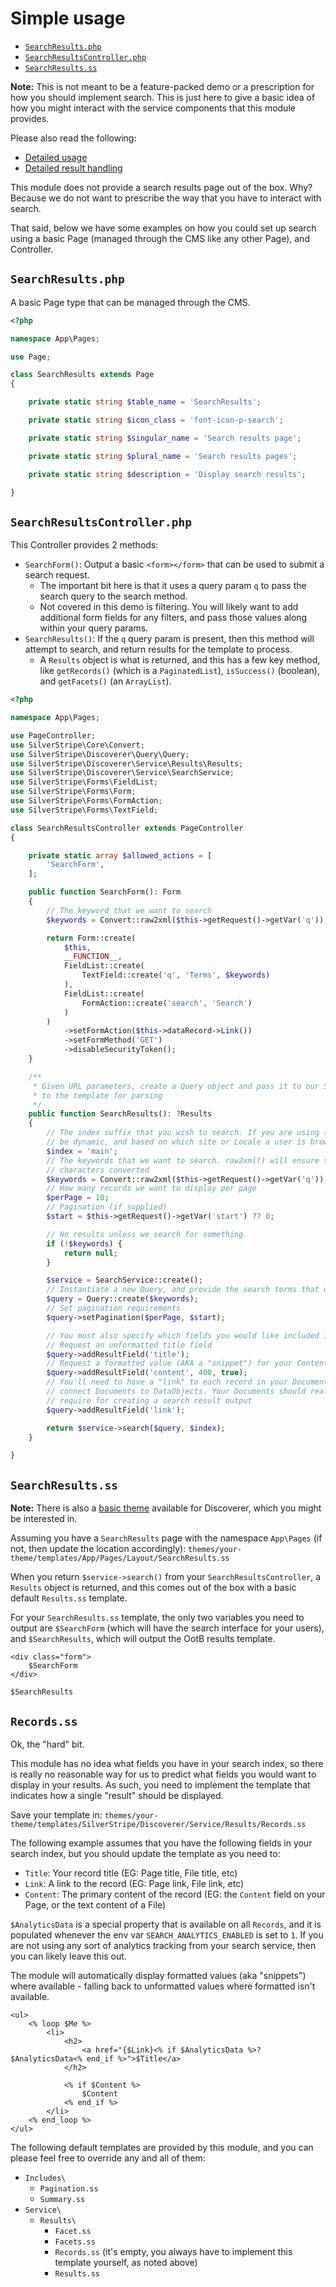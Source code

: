 # Simple usage

* [`SearchResults.php`](#searchresultsphp)
* [`SearchResultsController.php`](#searchresultscontrollerphp)
* [`SearchResults.ss`](#searchresultsss)

**Note:** This is not meant to be a feature-packed demo or a prescription for how you should implement search. This is
just here to give a basic idea of how you might interact with the service components that this module provides.

Please also read the following:

* [Detailed usage](detailed-querying.md)
* [Detailed result handling](detailed-result-handling.md)

This module does not provide a search results page out of the box. Why? Because we do not want to prescribe the way that
you have to interact with search.

That said, below we have some examples on how you could set up search using a basic Page (managed through the CMS like
any other Page), and Controller.

## `SearchResults.php`

A basic Page type that can be managed through the CMS.

```php
<?php

namespace App\Pages;

use Page;

class SearchResults extends Page
{

    private static string $table_name = 'SearchResults';

    private static string $icon_class = 'font-icon-p-search';

    private static string $singular_name = 'Search results page';

    private static string $plural_name = 'Search results pages';

    private static string $description = 'Display search results';

}

```

## `SearchResultsController.php`

This Controller provides 2 methods:

* `SearchForm()`: Output a basic `<form></form>` that can be used to submit a search request.
  * The important bit here is that it uses a query param `q` to pass the search query to the search method.
  * Not covered in this demo is filtering. You will likely want to add additional form fields for any filters, and pass
    those values along within your query params.
* `SearchResults()`: If the `q` query param is present, then this method will attempt to search, and return results for
  the template to process.
  * A `Results` object is what is returned, and this has a few key method, like `getRecords()` (which is a
    `PaginatedList`), `isSuccess()` (boolean), and `getFacets()` (an `ArrayList`).

```php
<?php

namespace App\Pages;

use PageController;
use SilverStripe\Core\Convert;
use SilverStripe\Discoverer\Query\Query;
use SilverStripe\Discoverer\Service\Results\Results;
use SilverStripe\Discoverer\Service\SearchService;
use SilverStripe\Forms\FieldList;
use SilverStripe\Forms\Form;
use SilverStripe\Forms\FormAction;
use SilverStripe\Forms\TextField;

class SearchResultsController extends PageController
{

    private static array $allowed_actions = [
        'SearchForm',
    ];

    public function SearchForm(): Form
    {
        // The keyword that we want to search
        $keywords = Convert::raw2xml($this->getRequest()->getVar('q'));

        return Form::create(
            $this,
            __FUNCTION__,
            FieldList::create(
                TextField::create('q', 'Terms', $keywords)
            ),
            FieldList::create(
                FormAction::create('search', 'Search')
            )
        )
            ->setFormAction($this->dataRecord->Link())
            ->setFormMethod('GET')
            ->disableSecurityToken();
    }

    /**
     * Given URL parameters, create a Query object and pass it to our Search Service, then return the results (if any)
     * to the template for parsing
     */
    public function SearchResults(): ?Results
    {
        // The index suffix that you wish to search. If you are using (eg) subsites, or Fluent, then this might need to
        // be dynamic, and based on which site or Locale a user is browsing
        $index = 'main';
        // The keywords that we want to search. raw2xml() will ensure that search strings are escaped with special
        // characters converted
        $keywords = Convert::raw2xml($this->getRequest()->getVar('q'));
        // How many records we want to display per page
        $perPage = 10;
        // Pagination (if supplied)
        $start = $this->getRequest()->getVar('start') ?? 0;

        // No results unless we search for something
        if (!$keywords) {
            return null;
        }

        $service = SearchService::create();
        // Instantiate a new Query, and provide the search terms that we wish to search for
        $query = Query::create($keywords);
        // Set pagination requirements
        $query->setPagination($perPage, $start);

        // You must also specify which fields you would like included in your results
        // Request an unformatted title field
        $query->addResultField('title');
        // Request a formatted value (AKA a "snippet") for your Content field
        $query->addResultField('content', 400, true);
        // You'll need to have a "link" to each record in your Documents - this module does not automatically
        // connect Documents to DataObjects. Your Documents should really include all the information that you
        // require for creating a search result output
        $query->addResultField('link');

        return $service->search($query, $index);
    }

}

```

## `SearchResults.ss`

**Note:** There is also a [basic theme](https://github.com/silverstripeltd/silverstripe-discoverer-theme) available for
Discoverer, which you might be interested in.

Assuming you have a `SearchResults` page with the namespace `App\Pages` (if not, then update the location accordingly):
`themes/your-theme/templates/App/Pages/Layout/SearchResults.ss`

When you return `$service->search()` from your `SearchResultsController`, a `Results` object is returned, and this comes
out of the box with a basic default `Results.ss` template.

For your `SearchResults.ss` template, the only two variables you need to output are `$SearchForm` (which will have the
search interface for your users), and `$SearchResults`, which will output the OotB results template.

```silverstripe
<div class="form">
    $SearchForm
</div>

$SearchResults

```

## `Records.ss`

Ok, the "hard" bit.

This module has no idea what fields you have in your search index, so there is really no reasonable way for us to
predict what fields you would want to display in your results. As such, you need to implement the template that
indicates how a single "result" should be displayed.

Save your template in:
`themes/your-theme/templates/SilverStripe/Discoverer/Service/Results/Records.ss`

The following example assumes that you have the following fields in your search index, but you should update the
template as you need to:

* `Title`: Your record title (EG: Page title, File title, etc)
* `Link`: A link to the record (EG: Page link, File link, etc)
* `Content`: The primary content of the record (EG: the `Content` field on your Page, or the text content of a File)

`$AnalyticsData` is a special property that is available on all `Records`, and it is populated whenever the env var
`SEARCH_ANALYTICS_ENABLED` is set to `1`. If you are not using any sort of analytics tracking from your search service,
then you can likely leave this out.

The module will automatically display formatted values (aka "snippets") where available - falling back to unformatted
values where formatted isn't available.

```silverstripe
<ul>
    <% loop $Me %>
        <li>
            <h2>
                <a href="{$Link}<% if $AnalyticsData %>?$AnalyticsData<% end_if %>">$Title</a>
            </h2>

            <% if $Content %>
                $Content
            <% end_if %>
        </li>
    <% end_loop %>
</ul>

```

The following default templates are provided by this module, and you can please feel free to override any and all of
them:

* `Includes\`
  * `Pagination.ss`
  * `Summary.ss`
* `Service\`
  * `Results\`
    * `Facet.ss`
    * `Facets.ss`
    * `Records.ss` (it's empty, you always have to implement this template yourself, as noted above)
    * `Results.ss`
